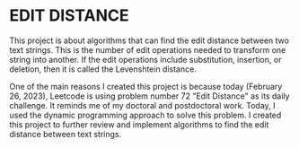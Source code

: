 # EDIT DISTANCE
This project is about algorithms that can find the edit distance between two text strings. This is the number of edit operations needed to transform one string into another. If the edit operations include substitution, insertion, or deletion, then it is called the Levenshtein distance.

One of the main reasons I created this project is because today (February 26, 2023), Leetcode is using problem number 72 "Edit Distance" as its daily challenge. It reminds me of my doctoral and postdoctoral work. Today, I used the dynamic programming approach to solve this problem. I created this project to further review and implement algorithms to find the edit distance between text strings.